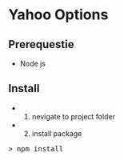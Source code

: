 # Yahoo Options
## Prerequestie
* Node js
## Install
* 1. nevigate to project folder
* 2. install package
<pre>
> npm install
</pre>

